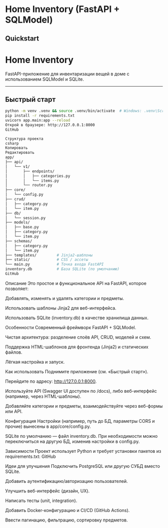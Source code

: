 # Home Inventory (FastAPI + SQLModel)

## Quickstart

# Home Inventory

FastAPI-приложение для инвентаризации вещей в доме с использованием SQLModel и SQLite.

---

##  Быстрый старт

```bash
python -m venv .venv && source .venv/bin/activate  # Windows: .venv\Scripts\activate
pip install -r requirements.txt
uvicorn app.main:app --reload
Открой в браузере: http://127.0.0.1:8000
GitHub

Структура проекта
csharp
Копировать
Редактировать
app/
├── api/
│   └── v1/
│       ├── endpoints/
│       │   ├── categories.py
│       │   └── items.py
│       └── router.py
├── core/
│   └── config.py
├── crud/
│   ├── category.py
│   └── item.py
├── db/
│   └── session.py
├── models/
│   ├── base.py
│   ├── category.py
│   └── item.py
├── schemas/
│   ├── category.py
│   └── item.py
├── templates/         # Jinja2-шаблоны
├── static/            # CSS / ассеты
└── main.py            # Точка входа FastAPI
inventory.db           # База SQLite (по умолчанию)
GitHub
```
Описание
Это простое и функциональное API на FastAPI, которое позволяет:

Добавлять, изменять и удалять категории и предметы.

Использовать шаблоны Jinja2 для веб-интерфейса.

Использовать SQLite (inventory.db) в качестве хранилища данных.

Особенности
Современный фреймворк FastAPI + SQLModel.

Чистая архитектура: разделение слоёв API, CRUD, моделей и схем.

Поддержка HTML-шаблонов для фронтенда (Jinja2) и статических файлов.

Лёгкая настройка и запуск.

Как использовать
Поднимите приложение (см. «Быстрый старт»).

Перейдите по адресу: http://127.0.0.1:8000.

Используйте API (Swagger UI доступен по /docs), либо веб-интерфейс (например, через HTML-шаблоны).

Добавляйте категории и предметы, взаимодействуйте через веб-формы или API.

Конфигурация
Настройки (например, путь до БД, параметры CORS и прочие) вынесены в app/core/config.py.

SQLite по умолчанию — файл inventory.db. При необходимости можно переключиться на другую БД, изменив настройки в config.py.

Зависимости
Проект использует Python и требует установки пакетов из requirements.txt:
GitHub

Идеи для улучшения
Подключить PostgreSQL или другую СУБД вместо SQLite.

Добавить аутентификацию/авторизацию пользователей.

Улучшить веб-интерфейс (дизайн, UX).

Написать тесты (unit, integration).

Добавить Docker-конфигурацию и CI/CD (GitHub Actions).

Ввести пагинацию, фильтрацию, сортировку предметов.

